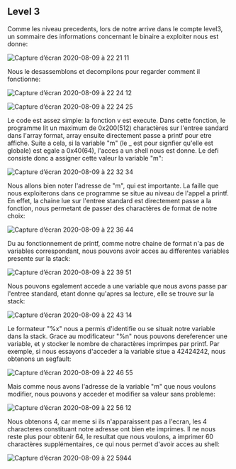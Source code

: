 ## Level 3

Comme les niveau precedents, lors de notre arrive dans le compte level3, un
sommaire des informations concernant le binaire a exploiter nous est donne:

![Capture d’écran 2020-08-09 à 22 21 11](https://user-images.githubusercontent.com/25014717/89741132-f5118a00-da8e-11ea-9c4b-f4ed17875188.png)

Nous le desassemblons et decompilons pour regarder comment il fonctionne:

![Capture d’écran 2020-08-09 à 22 24 12](https://user-images.githubusercontent.com/25014717/89741154-386bf880-da8f-11ea-938f-64e529110470.png)

![Capture d’écran 2020-08-09 à 22 24 25](https://user-images.githubusercontent.com/25014717/89741153-37d36200-da8f-11ea-9282-85577f268448.png)

Le code est assez simple: la fonction v est execute. Dans cette fonction, le
programme lit un maximum de 0x200(512) charactères sur l'entree sandard dans l'array
format, array ensuite directement passe a printf pour etre affiche. Suite a cela, si la variable "m" (le _
est pour signfier qu'elle est globale) est egale a 0x40(64), l'acces a un shell nous est donne.
Le defi consiste donc a assigner cette valeur la variable "m":

![Capture d’écran 2020-08-09 à 22 32 34](https://user-images.githubusercontent.com/25014717/89741287-42dac200-da90-11ea-8739-9a833e920d13.png)

Nous allons bien noter l'adresse de "m", qui est importante. La faille que nous
exploiterons dans ce programme se situe au niveau de l'appel a printf. En effet,
la chaine lue sur l'entree standard est directement passe a la fonction, nous
permetant de passer des charactères de format de notre choix:

![Capture d’écran 2020-08-09 à 22 36 44](https://user-images.githubusercontent.com/25014717/89741349-dd3b0580-da90-11ea-8dbf-9aa0dccc49d3.png)

Du au fonctionnement de printf, comme notre chaine de format n'a pas de
variables correspondant, nous pouvons avoir acces au differentes variables presente sur la stack:

![Capture d’écran 2020-08-09 à 22 39 51](https://user-images.githubusercontent.com/25014717/89741411-65b9a600-da91-11ea-80fe-b92093df296c.png)

Nous pouvons egalement accede a une variable que nous avons passe par l'entree
standard, etant donne qu'apres sa lecture, elle se trouve sur la stack:

![Capture d’écran 2020-08-09 à 22 43 14](https://user-images.githubusercontent.com/25014717/89741450-be893e80-da91-11ea-8ef0-4b4e93120fc2.png)

Le formateur "%x" nous a permis d'identifie ou se situait notre variable dans la
stack. Grace au modificateur "%n" nous pouvons dereferencer une variable, et y
stocker le nombre de charactères imprimpes par printf. Par exemple, si nous
essayons d'acceder a la variable situe a 42424242, nous obtenons un segfault:

![Capture d’écran 2020-08-09 à 22 46 55](https://user-images.githubusercontent.com/25014717/89741518-4111fe00-da92-11ea-8ddb-b4ac551de599.png)

Mais comme nous avons l'adresse de la variable "m" que nous voulons modifier,
nous pouvons y acceder et modifier sa valeur sans probleme:

![Capture d’écran 2020-08-09 à 22 56 12](https://user-images.githubusercontent.com/25014717/89741686-8e429f80-da93-11ea-9fcb-cfdf770e884f.png)

Nous obtenons 4, car meme si ils n'apparaissent pas a l'ecran, les 4 characteres
constituant notre adresse ont bien ete imprimes. Il ne nous reste plus pour
obtenir 64, le resultat que nous voulons, a imprimer 60 charactères
supplémentaires, ce qui nous permet d'avoir acces au shell:

![Capture d’écran 2020-08-09 à 22 5944](https://user-images.githubusercontent.com/25014717/89741731-0d37d800-da94-11ea-94fd-737be836d6d0.png)
